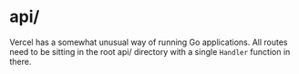 # api/
Vercel has a somewhat unusual way of running Go applications. All routes need 
to be sitting in the root api/ directory with a single `Handler` function 
in there.
